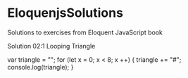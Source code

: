 # EloquenjsSolutions
Solutions to exercises from Eloquent JavaScript book

Solution 02:1 Looping Triangle

var triangle = "";
for (let x = 0; x < 8; x ++) {
  	triangle += "#";
  	console.log(triangle);
}
